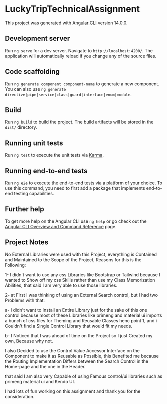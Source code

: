 # LuckyTripTechnicalAssignment

This project was generated with [Angular CLI](https://github.com/angular/angular-cli) version 14.0.0.

## Development server

Run `ng serve` for a dev server. Navigate to `http://localhost:4200/`. The application will automatically reload if you change any of the source files.

## Code scaffolding

Run `ng generate component component-name` to generate a new component. You can also use `ng generate directive|pipe|service|class|guard|interface|enum|module`.

## Build

Run `ng build` to build the project. The build artifacts will be stored in the `dist/` directory.

## Running unit tests

Run `ng test` to execute the unit tests via [Karma](https://karma-runner.github.io).

## Running end-to-end tests

Run `ng e2e` to execute the end-to-end tests via a platform of your choice. To use this command, you need to first add a package that implements end-to-end testing capabilities.

## Further help

To get more help on the Angular CLI use `ng help` or go check out the [Angular CLI Overview and Command Reference](https://angular.io/cli) page.


## Project Notes

No External Libraries were used with this Project, everything is Contained and Maintained to the Scope of the Project, Reasons for this is the Following: 

1- I didn't want to use any css Libraries like Bootstrap or Tailwind because I wanted to Show off my css Skills rather than use my Class Memorization Abilities, that said I am very able to use those libraries.

2- at First I was thinking of using an External Search control, but I had two Problems with that:

  a- I didn't want to Install an Entire Library just for the sake of this one control because most of these Libraries like primeng and material ui imports a bunch of       css files for Theming and Reusable Classes henc point 1, and i Couldn't find a Single Control Library that would fit my needs.
  
  b- I Noticed that I was ahead of time on the Project so I just Created my own, Because why not.
  
I also Decided to use the Control Value Accessor Interface on the Component to make it as Reusable as Possible, this Benefited me because the Routing Implementation Differs between the Search Control in the Home-page and the one in the Header.
   
that said I am also very Capable of using Famous control/ui libraries such as primeng material ui and Kendo UI.
   
I had lots of fun working on this assignment and thank you for the consideration.

